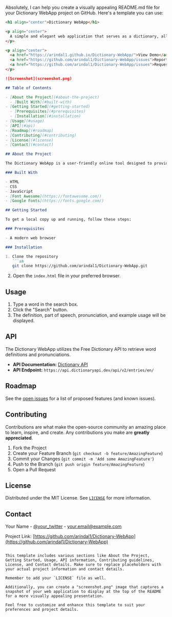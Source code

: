 Absolutely, I can help you create a visually appealing README.md file for your Dictionary WebApp project on GitHub. Here's a template you can use:

```markdown
<h1 align="center">Dictionary WebApp</h1>

<p align="center">
  A simple and elegant web application that serves as a dictionary, allowing users to look up word definitions and pronunciations.
</p>

<p align="center">
  <a href="https://arindal1.github.io/Dictionary-WebApp/">View Demo</a> ·
  <a href="https://github.com/arindal1/Dictionary-WebApp/issues">Report Bug</a> ·
  <a href="https://github.com/arindal1/Dictionary-WebApp/issues">Request Feature</a>
</p>

![Screenshot](screenshot.png)

## Table of Contents

- [About the Project](#about-the-project)
  - [Built With](#built-with)
- [Getting Started](#getting-started)
  - [Prerequisites](#prerequisites)
  - [Installation](#installation)
- [Usage](#usage)
- [API](#api)
- [Roadmap](#roadmap)
- [Contributing](#contributing)
- [License](#license)
- [Contact](#contact)

## About the Project

The Dictionary WebApp is a user-friendly online tool designed to provide users with word definitions and pronunciations. With a sleek and intuitive user interface, this web application allows you to quickly find the meanings and examples of words.

### Built With

- HTML
- CSS
- JavaScript
- [Font Awesome](https://fontawesome.com/)
- [Google Fonts](https://fonts.google.com/)

## Getting Started

To get a local copy up and running, follow these steps:

### Prerequisites

- A modern web browser

### Installation

1. Clone the repository
   ```sh
   git clone https://github.com/arindal1/Dictionary-WebApp.git
   ```
2. Open the `index.html` file in your preferred browser.

## Usage

1. Type a word in the search box.
2. Click the "Search" button.
3. The definition, part of speech, pronunciation, and example usage will be displayed.

## API

The Dictionary WebApp utilizes the Free Dictionary API to retrieve word definitions and pronunciations.

- **API Documentation:** [Dictionary API](https://dictionaryapi.dev/)
- **API Endpoint:** `https://api.dictionaryapi.dev/api/v2/entries/en/`

## Roadmap

See the [open issues](https://github.com/arindal1/Dictionary-WebApp/issues) for a list of proposed features (and known issues).

## Contributing

Contributions are what make the open-source community an amazing place to learn, inspire, and create. Any contributions you make are **greatly appreciated**.

1. Fork the Project
2. Create your Feature Branch (`git checkout -b feature/AmazingFeature`)
3. Commit your Changes (`git commit -m 'Add some AmazingFeature'`)
4. Push to the Branch (`git push origin feature/AmazingFeature`)
5. Open a Pull Request

## License

Distributed under the MIT License. See [`LICENSE`](LICENSE) for more information.

## Contact

Your Name - [@your_twitter](https://twitter.com/your_twitter) - your.email@example.com

Project Link: [https://github.com/arindal1/Dictionary-WebApp](https://github.com/arindal1/Dictionary-WebApp)
```

This template includes various sections like About the Project, Getting Started, Usage, API information, Contributing guidelines, License, and Contact details. Make sure to replace placeholders with your actual project information and contact details.

Remember to add your `LICENSE` file as well.

Additionally, you can create a "screenshot.png" image that captures a snapshot of your web application to display at the top of the README for a more visually appealing presentation.

Feel free to customize and enhance this template to suit your preferences and project details.
